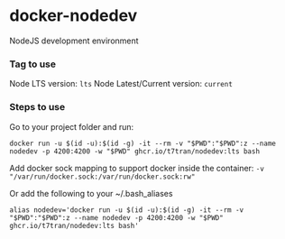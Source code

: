 # docker-nodedev

NodeJS development environment

### Tag to use

Node LTS version: `lts`
Node Latest/Current version: `current`

### Steps to use

Go to your project folder and run:

	docker run -u $(id -u):$(id -g) -it --rm -v "$PWD":"$PWD":z --name nodedev -p 4200:4200 -w "$PWD" ghcr.io/t7tran/nodedev:lts bash

Add docker sock mapping to support docker inside the container: `-v "/var/run/docker.sock:/var/run/docker.sock:rw"`

Or add the following to your ~/.bash_aliases

	alias nodedev='docker run -u $(id -u):$(id -g) -it --rm -v "$PWD":"$PWD":z --name nodedev -p 4200:4200 -w "$PWD" ghcr.io/t7tran/nodedev:lts bash'
